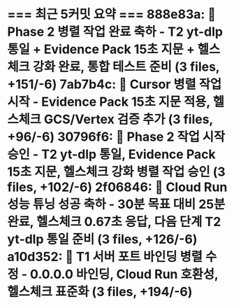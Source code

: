 === 최근 5커밋 요약 ===
888e83a: 🎉 Phase 2 병렬 작업 완료 축하 - T2 yt-dlp 통일 + Evidence Pack 15초 지문 + 헬스체크 강화 완료, 통합 테스트 준비 (3 files, +151/-6)
7ab7b4c: 🚀 Cursor 병렬 작업 시작 - Evidence Pack 15초 지문 적용, 헬스체크 GCS/Vertex 검증 추가 (3 files, +96/-6)
30796f6: 🚀 Phase 2 작업 시작 승인 - T2 yt-dlp 통일, Evidence Pack 15초 지문, 헬스체크 강화 병렬 작업 승인 (3 files, +102/-6)
2f06846: 🎉 Cloud Run 성능 튜닝 성공 축하 - 30분 목표 대비 25분 완료, 헬스체크 0.67초 응답, 다음 단계 T2 yt-dlp 통일 준비 (3 files, +126/-6)
a10d352: 🔧 T1 서버 포트 바인딩 병렬 수정 - 0.0.0.0 바인딩, Cloud Run 호환성, 헬스체크 표준화 (3 files, +194/-6)
=======================
